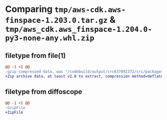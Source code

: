 # Comparing `tmp/aws-cdk.aws-finspace-1.203.0.tar.gz` & `tmp/aws_cdk.aws_finspace-1.204.0-py3-none-any.whl.zip`

## filetype from file(1)

```diff
@@ -1 +1 @@
-gzip compressed data, was "/codebuild/output/src637092372/src/packages/@aws-cdk/aws-finspace/dist/python/aws-cdk.aws-finspace-1.203.0.tar", last modified: Wed May 31 18:47:22 2023, max compression
+Zip archive data, at least v2.0 to extract, compression method=deflate
```

## filetype from diffoscope

```diff
@@ -1 +1 @@
-GzipFile
+ZipFile
```

